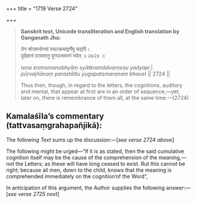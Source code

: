 +++
title = "1719 Verse 2724"

+++
> **Sanskrit text, Unicode transliteration and English translation by Ganganath Jha:** 
>
> तेन श्रोत्रमनोभ्यां स्यात्क्रमाद्वर्णेषु यद्यपि।  
> पूर्वज्ञानं परस्तात्तु युगपत्स्मरणं भवेत् ॥ २७२४ ॥ 
>
> *tena śrotramanobhyāṃ syātkramādvarṇeṣu yadyapi* \|  
> *pūrvajñānaṃ parastāttu yugapatsmaraṇaṃ bhavet* \|\| 2724 \|\| 
>
> Thus then, though, in regard to the letters, the cognitions, auditory and mental, that appear at first are in an order of sequence,—yet, later on, there is remembrance of them all, at the same time.—(2724)



## Kamalaśīla’s commentary (tattvasaṃgrahapañjikā):

The following *Text* sums up the discussion:—[*see verse 2724 above*]

The following might be urged—“If it is as stated, then the said cumulative cognition itself may be the cause of the comprehension of the meaning,—not the Letters; as these will have long ceased to exist. Rut this cannot be right; because all men, down to the child, knows that the meaning is comprehended immediately on the cognition‘of the Word”,

In anticipation of this argument, the Author supplies the following answer:—[*see verse 2725 next*]


